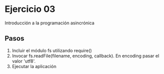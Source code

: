 # Ejercicio 03

Introducción a la programación asincrónica

## Pasos
1. Incluir el módulo fs utilizando require()
2. Invocar fs.readFile(filename, encoding, callback). En encoding pasar el valor 'utf8'.
3. Ejecutar la aplicación
